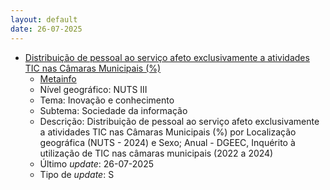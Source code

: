 ```yaml
---
layout: default
date: 26-07-2025
---
```

* [Distribuição de pessoal ao serviço afeto exclusivamente a atividades TIC nas Câmaras Municipais (%)](https://www.ine.pt/xportal/xmain?xpid=INE&xpgid=ine_indicadores&indOcorrCod=0014514&contexto=bd&selTab=tab2)
  * [Metainfo](https://www.ine.pt/bddXplorer/htdocs/minfo.jsp?var_cd=0014514&lingua=PT)
  * Nível geográfico: NUTS III
  * Tema: Inovação e conhecimento
  * Subtema: Sociedade da informação
  * Descrição: Distribuição de pessoal ao serviço afeto exclusivamente a atividades TIC nas Câmaras Municipais (%) por Localização geográfica (NUTS - 2024) e Sexo; Anual - DGEEC, Inquérito à utilização de TIC nas câmaras municipais (2022 a 2024)
  * Último _update_: 26-07-2025
  * Tipo de _update_: S

